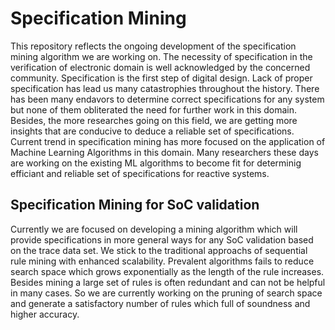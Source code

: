 # Specification Mining
This repository reflects the ongoing development of the specification mining algorithm we are working on. The necessity of specification in the verification of electronic domain is well acknowledged by the concerned community. Specification is the first step of digital design. Lack of proper specification has lead us many catastrophies throughout the history. There has been many endavors to determine correct specifications for any system but none of them obliterated the need for further work in this domain. Besides, the more researches going on this field, we are getting more insights that are conducive to deduce a reliable set of specifications. Current trend in specification mining has more focused on the application of Machine Learning Algorithms in this domain. Many researchers these days are working on the existing ML algorithms to become fit for determinig efficiant and reliable set of specifications for reactive systems.  

## Specification Mining for SoC validation
Currently we are focused on developing a mining algorithm which will provide specifications in more general ways for any SoC validation based on the trace data set. We stick to the traditional approachs of sequential rule mining with enhanced scalability. Prevalent algorithms fails to reduce search space which grows exponentially as the length of the rule increases. Besides mining a large set of rules is often redundant and can not be helpful in many cases. So we are currently working on the pruning of search space and generate a satisfactory number of rules which full of soundness and higher accuracy. 
